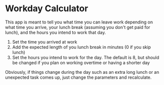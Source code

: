 # Workday Calculator

This app is meant to tell you what time you can leave work depending on what time you arrive, your lunch break
 (assuming you don't get paid for lunch), and the hours you intend to work that day.
 
 1. Set the time you arrived at work
 2. Add the expected length of you lunch break in minutes (0 if you skip lunch)
 3. Set the hours you intend to work for the day. The default is 8, but should be changed if you plan on working
  overtime or having a shorter day
  
  Obviously, if things change during the day such as an extra long lunch or an unexpected task comes up, just change
   the parameters and recalculate.